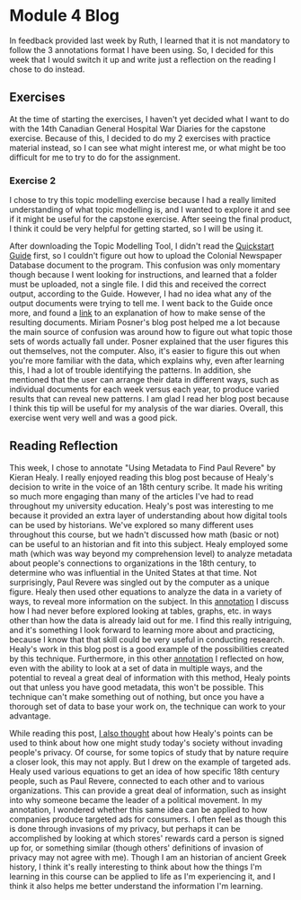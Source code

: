 # Module 4 Blog

In feedback provided last week by Ruth, I learned that it is not mandatory to follow the 3 annotations format I have been using. So, I decided for this week that I would switch it up and write just a reflection on the reading I chose to do instead.

## Exercises

At the time of starting the exercises, I haven't yet decided what I want to do with the 14th Canadian General Hospital War Diaries for the capstone exercise. Because of this, I decided to do my 2 exercises with practice material instead, so I can see what might interest me, or what might be too difficult for me to try to do for the assignment.

### Exercise 2

I chose to try this topic modelling exercise because I had a really limited understanding of what topic modelling is, and I wanted to explore it and see if it might be useful for the capstone exercise. After seeing the final product, I think it could be very helpful for getting started, so I will be using it. 

After downloading the Topic Modelling Tool, I didn't read the [Quickstart Guide](https://senderle.github.io/topic-modeling-tool/documentation/2017/01/06/quickstart.html) first, so I couldn't figure out how to upload the Colonial Newspaper Database document to the program. This confusion was only momentary though because I went looking for instructions, and learned that a folder must be uploaded, not a single file. I did this and received the correct output, according to the Guide. However, I had no idea what any of the output documents were trying to tell me. I went back to the Guide once more, and found a [link](http://miriamposner.com/blog/very-basic-strategies-for-interpreting-results-from-the-topic-modeling-tool/) to an explanation of how to make sense of the resulting documents. Miriam Posner's blog post helped me a lot because the main source of confusion was around how to figure out what topic those sets of words actually fall under. Posner explained that the user figures this out themselves, not the computer. Also, it's easier to figure this out when you're more familiar with the data, which explains why, even after learning this, I had a lot of trouble identifying the patterns. In addition, she mentioned that the user can arrange their data in different ways, such as individual documents for each week versus each year, to produce varied results that can reveal new patterns. I am glad I read her blog post because I think this tip will be useful for my analysis of the war diaries. Overall, this exercise went very well and was a good pick.

## Reading Reflection

This week, I chose to annotate "Using Metadata to Find Paul Revere" by Kieran Healy. I really enjoyed reading this blog post because of Healy's decision to write in the voice of an 18th century scribe. It made his writing so much more engaging than many of the articles I've had to read throughout my university education. Healy's post was interesting to me because it provided an extra layer of understanding about how digital tools can be used by historians. We've explored so many different uses throughout this course, but we hadn't discussed how math (basic or not) can be useful to an historian and fit into this subject. Healy employed some math (which was way beyond my comprehension level) to analyze metadata about people's connections to organizations in the 18th century, to determine who was influential in the United States at that time. Not surprisingly, Paul Revere was singled out by the computer as a unique figure. Healy then used other equations to analyze the data in a variety of ways, to reveal more information on the subject. In this [annotation](https://hyp.is/ryqGHIexEembrMsyEBQQtw/kieranhealy.org/blog/archives/2013/06/09/using-metadata-to-find-paul-revere/) I discuss how I had never before explored looking at tables, graphs, etc. in ways other than how the data is already laid out for me. I find this really intriguing, and it's something I look forward to learning more about and practicing, because I know that that skill could be very useful in conducting research. Healy's work in this blog post is a good example of the possibilities created by this technique. Furthermore, in this other [annotation](https://hyp.is/zQO_PofcEemrOM8Npm6YMQ/kieranhealy.org/blog/archives/2013/06/09/using-metadata-to-find-paul-revere/) I reflected on how, even with the ability to look at a set of data in multiple ways, and the potential to reveal a great deal of information with this method, Healy points out that unless you have good metadata, this won't be possible. This technique can't make something out of nothing, but once you have a thorough set of data to base your work on, the technique can work to your advantage. 

While reading this post, [I also thought](https://hyp.is/YOEKCoe0Eem3eIMxeGZy4g/kieranhealy.org/blog/archives/2013/06/09/using-metadata-to-find-paul-revere/) about how Healy's points can be used to think about how one might study today's society without invading people's privacy. Of course, for some topics of study that by nature require a closer look, this may not apply. But I drew on the example of targeted ads. Healy used various equations to get an idea of how specific 18th century people, such as Paul Revere, connected to each other and to various organizations. This can provide a great deal of information, such as insight into why someone became the leader of a political movement. In my annotation, I wondered whether this same idea can be applied to how companies produce targeted ads for consumers. I often feel as though this is done through invasions of my privacy, but perhaps it can be accomplished by looking at which stores' rewards card a person is signed up for, or something similar (though others' definitions of invasion of privacy may not agree with me). Though I am an historian of ancient Greek history, I think it's really interesting to think about how the things I'm learning in this course can be applied to life as I'm experiencing it, and I think it also helps me better understand the information I'm learning. 
